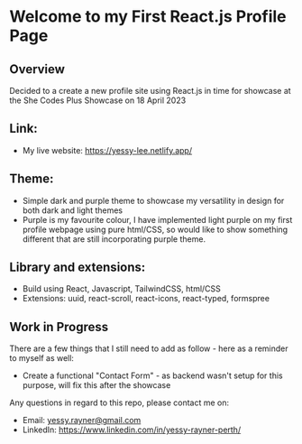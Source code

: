 # Welcome to my First React.js Profile Page

## Overview
Decided to a create a new profile site using React.js in time for showcase at the She Codes Plus Showcase on 18 April 2023

## Link:
- My live website: https://yessy-lee.netlify.app/

## Theme:
- Simple dark and purple theme to showcase my versatility in design for both dark and light themes
- Purple is my favourite colour, I have implemented light purple on my first profile webpage using pure html/CSS, so would like to show something different that are still incorporating purple theme.

## Library and extensions:

- Build using React, Javascript, TailwindCSS, html/CSS
- Extensions: uuid, react-scroll, react-icons, react-typed, formspree

## Work in Progress

There are a few things that I still need to add as follow - here as a reminder to myself as well:
- Create a functional "Contact Form" - as backend wasn't setup for this purpose, will fix this after the showcase


Any questions in regard to this repo, please contact me on:
- Email: yessy.rayner@gmail.com
- LinkedIn: https://www.linkedin.com/in/yessy-rayner-perth/
